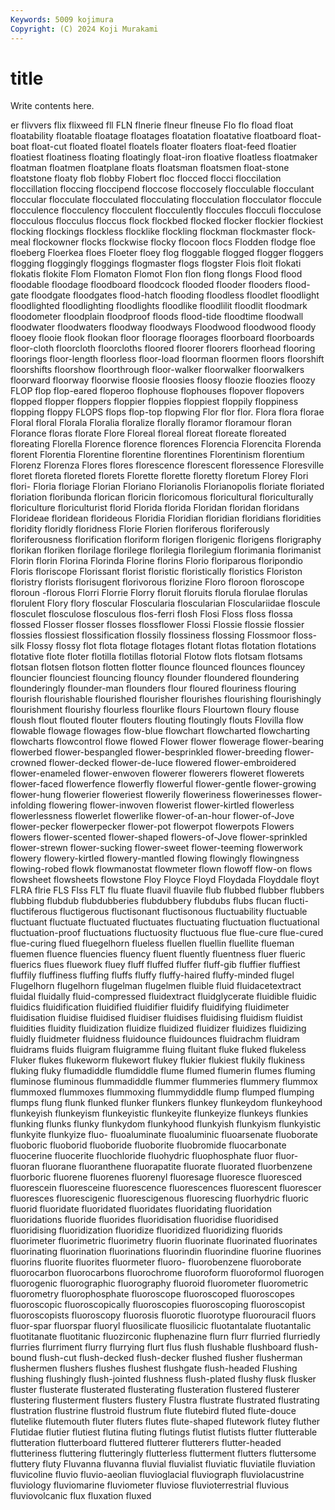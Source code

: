 ```yaml
---
Keywords: 5009 kojimura
Copyright: (C) 2024 Koji Murakami
---
```


# title

Write contents here.



er flivvers flix
flixweed fll FLN flnerie flneur flneuse Flo flo fload float
floatability floatable floatage floatages floatation floatative floatboard float-boat float-cut floated
floatel floatels floater floaters float-feed floatier floatiest floatiness floating floatingly
float-iron floative floatless floatmaker floatman floatmen floatplane floats floatsman floatsmen
float-stone floatstone floaty flob flobby Flobert floc flocced flocci floccilation
floccillation floccing floccipend floccose floccosely flocculable flocculant floccular flocculate flocculated
flocculating flocculation flocculator floccule flocculence flocculency flocculent flocculently floccules flocculi
flocculose flocculous flocculus floccus flock flockbed flocked flocker flockier flockiest
flocking flockings flockless flocklike flockling flockman flockmaster flock-meal flockowner flocks
flockwise flocky flocoon flocs Flodden flodge floe floeberg Floerkea floes
Floeter floey flog floggable flogged flogger floggers flogging floggingly floggings
flogmaster flogs flogster Flois floit flokati flokatis flokite Flom Flomaton
Flomot Flon flon flong flongs Flood flood floodable floodage floodboard
floodcock flooded flooder flooders flood-gate floodgate floodgates flood-hatch flooding floodless
floodlet floodlight floodlighted floodlighting floodlights floodlike floodlilit floodlit floodmark floodometer
floodplain floodproof floods flood-tide floodtime floodwall floodwater floodwaters floodway floodways
Floodwood floodwood floody flooey flooie flook flookan floor floorage floorages
floorboard floorboards floor-cloth floorcloth floorcloths floored floorer floorers floorhead flooring
floorings floor-length floorless floor-load floorman floormen floors floorshift floorshifts floorshow
floorthrough floor-walker floorwalker floorwalkers floorward floorway floorwise floosie floosies floosy
floozie floozies floozy FLOP flop flop-eared floperoo flophouse flophouses flopover
flopovers flopped flopper floppers floppier floppies floppiest floppily floppiness flopping
floppy FLOPS flops flop-top flopwing Flor flor flor. Flora flora
florae Floral floral Florala Floralia floralize florally floramor floramour floran
Florance floras florate Flore Floreal floreal floreat floreate floreated floreating
Florella Florence florence florences Florencia Florencita Florenda florent Florentia Florentine
florentine florentines Florentinism florentium Florenz Florenza Flores flores florescence florescent
floressence Floresville floret floreta floreted florets Florette florette floretty floretum
Florey Flori flori- Floria floriage Florian Floriano Florianolis Florianopolis floriate
floriated floriation floribunda florican floricin floricomous floricultural floriculturally floriculture floriculturist
florid Florida florida Floridan floridan floridans Florideae floridean florideous Floridia
Floridian floridian floridians floridities floridity floridly floridness Florie Florien floriferous
floriferously floriferousness florification floriform florigen florigenic florigens florigraphy florikan floriken
florilage florilege florilegia florilegium florimania florimanist Florin florin Florina Florinda
Florine florins Florio floriparous floripondio Floris floriscope Florissant florist floristic
floristically floristics Floriston floristry florists florisugent florivorous florizine Floro floroon
floroscope floroun -florous Florri Florrie Florry floruit floruits florula florulae
florulas florulent Flory flory floscular Floscularia floscularian Flosculariidae floscule flosculet
flosculose flosculous flos-ferri flosh Flosi Floss floss flossa flossed Flosser
flosser flosses flossflower Flossi Flossie flossie flossier flossies flossiest flossification
flossily flossiness flossing Flossmoor floss-silk Flossy flossy flot flota flotage
flotages flotant flotas flotation flotations flotative flote floter flotilla flotillas
flotorial Flotow flots flotsam flotsams flotsan flotsen flotson flotten flotter
flounce flounced flounces flouncey flouncier flounciest flouncing flouncy flounder floundered
floundering flounderingly flounder-man flounders flour floured flouriness flouring flourish flourishable
flourished flourisher flourishes flourishing flourishingly flourishment flourishy flourless flourlike flours
Flourtown floury flouse floush flout flouted flouter flouters flouting floutingly
flouts Flovilla flow flowable flowage flowages flow-blue flowchart flowcharted flowcharting
flowcharts flowcontrol flowe flowed Flower flower flowerage flower-bearing flowerbed flower-bespangled
flower-besprinkled flower-breeding flower-crowned flower-decked flower-de-luce flowered flower-embroidered flower-enameled flower-enwoven flowerer
flowerers floweret flowerets flower-faced flowerfence flowerfly flowerful flower-gentle flower-growing flower-hung
flowerier floweriest flowerily floweriness flowerinesses flower-infolding flowering flower-inwoven flowerist flower-kirtled
flowerless flowerlessness flowerlet flowerlike flower-of-an-hour flower-of-Jove flower-pecker flowerpecker flower-pot flowerpot
flowerpots Flowers flowers flower-scented flower-shaped flowers-of-Jove flower-sprinkled flower-strewn flower-sucking flower-sweet
flower-teeming flowerwork flowery flowery-kirtled flowery-mantled flowing flowingly flowingness flowing-robed flowk
flowmanostat flowmeter flown flowoff flow-on flows flowsheet flowsheets flowstone Floy
Floyce Floyd Floydada Floyddale floyt FLRA flrie FLS Flss FLT
flu fluate fluavil fluavile flub flubbed flubber flubbers flubbing flubdub
flubdubberies flubdubbery flubdubs flubs flucan flucti- fluctiferous fluctigerous fluctisonant fluctisonous
fluctuability fluctuable fluctuant fluctuate fluctuated fluctuates fluctuating fluctuation fluctuational fluctuation-proof
fluctuations fluctuosity fluctuous flue flue-cure flue-cured flue-curing flued fluegelhorn flueless
fluellen fluellin fluellite flueman fluemen fluence fluencies fluency fluent fluently
fluentness fluer flueric fluerics flues fluework fluey fluff fluffed fluffer
fluff-gib fluffier fluffiest fluffily fluffiness fluffing fluffs fluffy fluffy-haired fluffy-minded
flugel Flugelhorn flugelhorn flugelman flugelmen fluible fluid fluidacetextract fluidal fluidally
fluid-compressed fluidextract fluidglycerate fluidible fluidic fluidics fluidification fluidified fluidifier fluidify
fluidifying fluidimeter fluidisation fluidise fluidised fluidiser fluidises fluidising fluidism fluidist
fluidities fluidity fluidization fluidize fluidized fluidizer fluidizes fluidizing fluidly fluidmeter
fluidness fluidounce fluidounces fluidrachm fluidram fluidrams fluids fluigram fluigramme fluing
fluitant fluke fluked flukeless Fluker flukes flukeworm flukewort flukey flukier
flukiest flukily flukiness fluking fluky flumadiddle flumdiddle flume flumed flumerin
flumes fluming fluminose fluminous flummadiddle flummer flummeries flummery flummox flummoxed
flummoxes flummoxing flummydiddle flump flumped flumping flumps flung flunk flunked
flunker flunkers flunkey flunkeydom flunkeyhood flunkeyish flunkeyism flunkeyistic flunkeyite flunkeyize
flunkeys flunkies flunking flunks flunky flunkydom flunkyhood flunkyish flunkyism flunkyistic
flunkyite flunkyize fluo- fluoaluminate fluoaluminic fluoarsenate fluoborate fluoboric fluoborid fluoboride
fluoborite fluobromide fluocarbonate fluocerine fluocerite fluochloride fluohydric fluophosphate fluor fluor-
fluoran fluorane fluoranthene fluorapatite fluorate fluorated fluorbenzene fluorboric fluorene fluorenes
fluorenyl fluoresage fluoresce fluoresced fluorescein fluoresceine fluorescence fluorescences fluorescent fluorescer
fluoresces fluorescigenic fluorescigenous fluorescing fluorhydric fluoric fluorid fluoridate fluoridated fluoridates
fluoridating fluoridation fluoridations fluoride fluorides fluoridisation fluoridise fluoridised fluoridising fluoridization
fluoridize fluoridized fluoridizing fluorids fluorimeter fluorimetric fluorimetry fluorin fluorinate fluorinated
fluorinates fluorinating fluorination fluorinations fluorindin fluorindine fluorine fluorines fluorins fluorite
fluorites fluormeter fluoro- fluorobenzene fluoroborate fluorocarbon fluorocarbons fluorochrome fluoroform fluoroformol
fluorogen fluorogenic fluorographic fluorography fluoroid fluorometer fluorometric fluorometry fluorophosphate fluoroscope
fluoroscoped fluoroscopes fluoroscopic fluoroscopically fluoroscopies fluoroscoping fluoroscopist fluoroscopists fluoroscopy fluorosis
fluorotic fluorotype fluorouracil fluors fluor-spar fluorspar fluoryl fluosilicate fluosilicic fluotantalate
fluotantalic fluotitanate fluotitanic fluozirconic fluphenazine flurn flurr flurried flurriedly flurries
flurriment flurry flurrying flurt flus flush flushable flushboard flush-bound flush-cut
flush-decked flush-decker flushed flusher flusherman flushermen flushers flushes flushest flushgate
flush-headed Flushing flushing flushingly flush-jointed flushness flush-plated flushy flusk flusker
fluster flusterate flusterated flusterating flusteration flustered flusterer flustering flusterment flusters
flustery Flustra flustrate flustrated flustrating flustration flustrine flustroid flustrum flute
flutebird fluted flute-douce flutelike flutemouth fluter fluters flutes flute-shaped flutework
flutey fluther Flutidae flutier flutiest flutina fluting flutings flutist flutists
flutter flutterable flutteration flutterboard fluttered flutterer flutterers flutter-headed flutteriness fluttering
flutteringly flutterless flutterment flutters fluttersome fluttery fluty Fluvanna fluvanna fluvial
fluvialist fluviatic fluviatile fluviation fluvicoline fluvio fluvio-aeolian fluvioglacial fluviograph fluviolacustrine
fluviology fluviomarine fluviometer fluviose fluvioterrestrial fluvious fluviovolcanic flux fluxation fluxed
